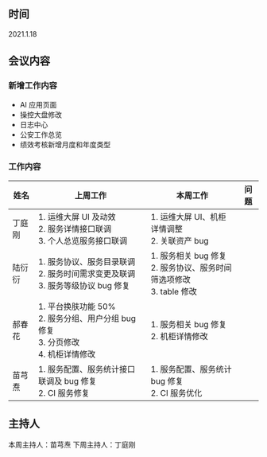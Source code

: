 ## 时间

2021.1.18

## 会议内容

### 新增工作内容

- AI 应用页面
- 操控大盘修改
- 日志中心
- 公安工作总览
- 绩效考核新增月度和年度类型

### 工作内容

| 姓名   | 上周工作                                                                                      | 本周工作                                                                     | 问题 |
| ------ | --------------------------------------------------------------------------------------------- | ---------------------------------------------------------------------------- | ---- |
| 丁庭刚 | 1. 运维大屏 UI 及动效 <br> 2. 服务详情接口联调 <br> 3. 个人总览服务接口联调                   | 1. 运维大屏 UI、机柜详情调整 <br> 2. 关联资产 bug                            |      |
| 陆衍衍 | 1. 服务协议、服务目录联调 <br> 2. 服务时间需求变更及联调 <br> 3. 服务等级协议 bug 修复        | 1. 服务相关 bug 修复 <br> 2. 服务协议、服务时间筛选项修改 <br> 3. table 修改 |      |
| 郝春花 | 1. 平台换肤功能 50% <br> 2. 服务分组、用户分组 bug 修复 <br> 3. 分页修改 <br> 4. 机柜详情修改 | 1. 服务相关 bug 修复 <br> 2. 机柜详情修改                                    |      |
| 苗芎焘 | 1. 服务配置、服务统计接口联调及 bug 修复 <br> 2. CI 服务修复                                  | 1. 服务配置、服务统计 bug 修复 <br> 2. CI 服务优化                           |      |



## 主持人

本周主持人：苗芎焘
下周主持人：丁庭刚
